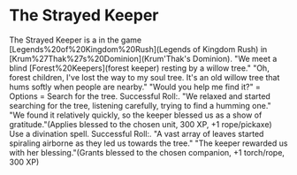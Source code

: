 # The Strayed Keeper

The Strayed Keeper is a in the game [Legends%20of%20Kingdom%20Rush](Legends of Kingdom Rush) in [Krum%27Thak%27s%20Dominion](Krum'Thak's Dominion).
"We meet a blind [Forest%20Keepers](forest keeper) resting by a willow tree."
"Oh, forest children, I've lost the way to my soul tree. It's an old willow tree that hums softly when people are nearby."
"Would you help me find it?"
= Options =
Search for the tree.
Successful Roll:.
"We relaxed and started searching for the tree, listening carefully, trying to find a humming one."
"We found it relatively quickly, so the keeper blessed us as a show of gratitude."(Applies blessed to the chosen unit, 300 XP, +1 rope/pickaxe)
Use a divination spell.
Successful Roll:.
"A vast array of leaves started spiraling airborne as they led us towards the tree."
"The keeper rewarded us with her blessing."(Grants blessed to the chosen companion, +1 torch/rope, 300 XP)